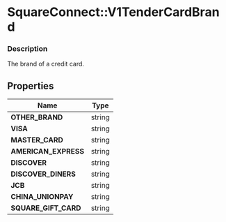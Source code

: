 # SquareConnect::V1TenderCardBrand

### Description

The brand of a credit card.

## Properties
Name | Type
------------ | -------------
**OTHER_BRAND** | string
**VISA** | string
**MASTER_CARD** | string
**AMERICAN_EXPRESS** | string
**DISCOVER** | string
**DISCOVER_DINERS** | string
**JCB** | string
**CHINA_UNIONPAY** | string
**SQUARE_GIFT_CARD** | string


